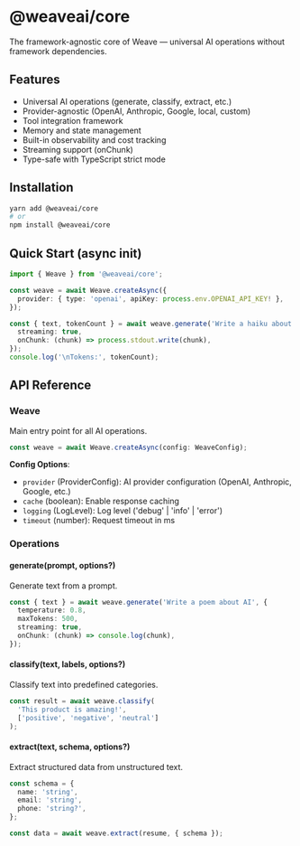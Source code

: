 # @weaveai/core

The framework-agnostic core of Weave — universal AI operations without framework dependencies.

## Features

- Universal AI operations (generate, classify, extract, etc.)
- Provider-agnostic (OpenAI, Anthropic, Google, local, custom)
- Tool integration framework
- Memory and state management
- Built-in observability and cost tracking
- Streaming support (onChunk)
- Type-safe with TypeScript strict mode

## Installation

```bash
yarn add @weaveai/core
# or
npm install @weaveai/core
```

## Quick Start (async init)

```typescript
import { Weave } from '@weaveai/core';

const weave = await Weave.createAsync({
  provider: { type: 'openai', apiKey: process.env.OPENAI_API_KEY! },
});

const { text, tokenCount } = await weave.generate('Write a haiku about AI', {
  streaming: true,
  onChunk: (chunk) => process.stdout.write(chunk),
});
console.log('\nTokens:', tokenCount);
```

## API Reference

### Weave

Main entry point for all AI operations.

```typescript
const weave = await Weave.createAsync(config: WeaveConfig);
```

**Config Options**:
- `provider` (ProviderConfig): AI provider configuration (OpenAI, Anthropic, Google, etc.)
- `cache` (boolean): Enable response caching
- `logging` (LogLevel): Log level ('debug' | 'info' | 'error')
- `timeout` (number): Request timeout in ms

### Operations

#### generate(prompt, options?)

Generate text from a prompt.

```typescript
const { text } = await weave.generate('Write a poem about AI', {
  temperature: 0.8,
  maxTokens: 500,
  streaming: true,
  onChunk: (chunk) => console.log(chunk),
});
```

#### classify(text, labels, options?)

Classify text into predefined categories.

```typescript
const result = await weave.classify(
  'This product is amazing!',
  ['positive', 'negative', 'neutral']
);
```

#### extract(text, schema, options?)

Extract structured data from unstructured text.

```typescript
const schema = {
  name: 'string',
  email: 'string',
  phone: 'string?',
};

const data = await weave.extract(resume, { schema });
```

